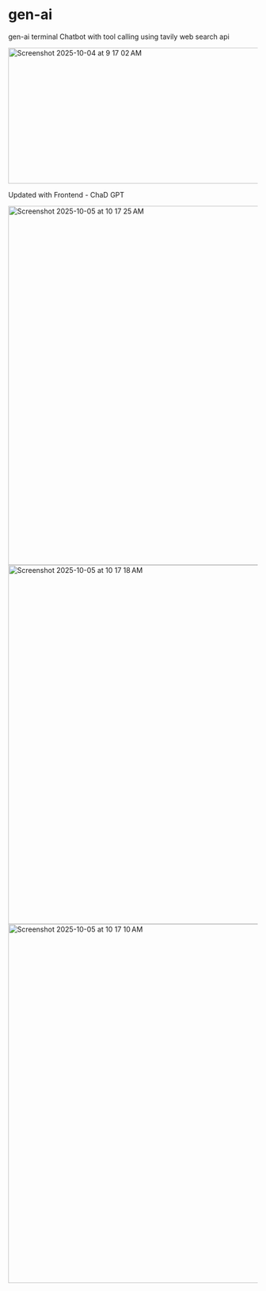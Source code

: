 # gen-ai
gen-ai terminal Chatbot with tool calling using tavily web search api

<img width="761" height="274" alt="Screenshot 2025-10-04 at 9 17 02 AM" src="https://github.com/user-attachments/assets/d0399173-ae79-48f0-a0b1-e255639ae6f2" />

Updated with Frontend - ChaD GPT 

<img width="1470" height="724" alt="Screenshot 2025-10-05 at 10 17 25 AM" src="https://github.com/user-attachments/assets/20792347-7463-4871-b9e8-f0e95d5b8a8e" />
<img width="1470" height="724" alt="Screenshot 2025-10-05 at 10 17 18 AM" src="https://github.com/user-attachments/assets/75a4c88b-8de0-4996-95d8-6d5f6f7609fc" />
<img width="1470" height="724" alt="Screenshot 2025-10-05 at 10 17 10 AM" src="https://github.com/user-attachments/assets/0001f9a4-ac06-4f79-9063-c6910235939e" />
